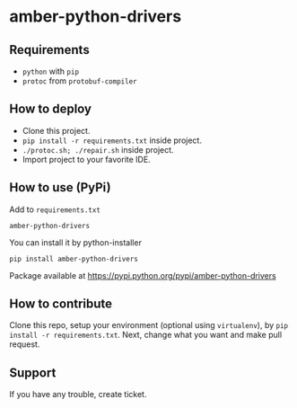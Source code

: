 amber-python-drivers
====================

Requirements
------------

* `python` with `pip`
* `protoc` from `protobuf-compiler`

How to deploy
-------------

* Clone this project.
* `pip install -r requirements.txt` inside project.
* `./protoc.sh; ./repair.sh` inside project.
* Import project to your favorite IDE.

How to use (PyPi)
-----------------

Add to `requirements.txt`

    amber-python-drivers

You can install it by python-installer

    pip install amber-python-drivers

Package available at https://pypi.python.org/pypi/amber-python-drivers

How to contribute
-----------------

Clone this repo, setup your environment (optional using `virtualenv`), by `pip install -r requirements.txt`. Next, change what you want and make pull request.

Support
-------

If you have any trouble, create ticket.
